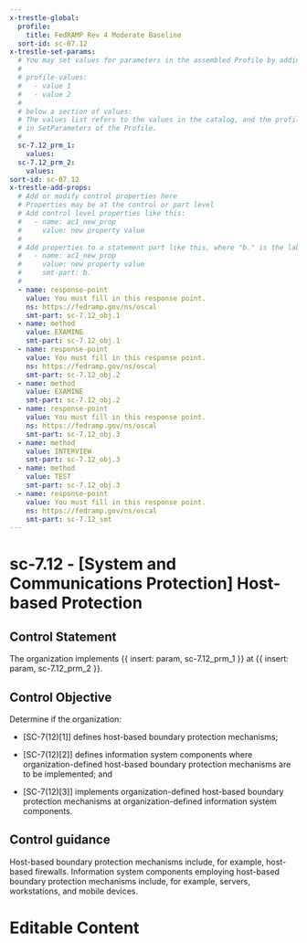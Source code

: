 ```yaml
---
x-trestle-global:
  profile:
    title: FedRAMP Rev 4 Moderate Baseline
  sort-id: sc-07.12
x-trestle-set-params:
  # You may set values for parameters in the assembled Profile by adding
  #
  # profile-values:
  #   - value 1
  #   - value 2
  #
  # below a section of values:
  # The values list refers to the values in the catalog, and the profile-values represent values
  # in SetParameters of the Profile.
  #
  sc-7.12_prm_1:
    values:
  sc-7.12_prm_2:
    values:
sort-id: sc-07.12
x-trestle-add-props:
  # Add or modify control properties here
  # Properties may be at the control or part level
  # Add control level properties like this:
  #   - name: ac1_new_prop
  #     value: new property value
  #
  # Add properties to a statement part like this, where "b." is the label of the target statement part
  #   - name: ac1_new_prop
  #     value: new property value
  #     smt-part: b.
  #
  - name: response-point
    value: You must fill in this response point.
    ns: https://fedramp.gov/ns/oscal
    smt-part: sc-7.12_obj.1
  - name: method
    value: EXAMINE
    smt-part: sc-7.12_obj.1
  - name: response-point
    value: You must fill in this response point.
    ns: https://fedramp.gov/ns/oscal
    smt-part: sc-7.12_obj.2
  - name: method
    value: EXAMINE
    smt-part: sc-7.12_obj.2
  - name: response-point
    value: You must fill in this response point.
    ns: https://fedramp.gov/ns/oscal
    smt-part: sc-7.12_obj.3
  - name: method
    value: INTERVIEW
    smt-part: sc-7.12_obj.3
  - name: method
    value: TEST
    smt-part: sc-7.12_obj.3
  - name: response-point
    value: You must fill in this response point.
    ns: https://fedramp.gov/ns/oscal
    smt-part: sc-7.12_smt
---
```


# sc-7.12 - \[System and Communications Protection\] Host-based Protection

## Control Statement

The organization implements {{ insert: param, sc-7.12_prm_1 }} at {{ insert: param, sc-7.12_prm_2 }}.

## Control Objective

Determine if the organization:

- \[SC-7(12)[1]\] defines host-based boundary protection mechanisms;

- \[SC-7(12)[2]\] defines information system components where organization-defined host-based boundary protection mechanisms are to be implemented; and

- \[SC-7(12)[3]\] implements organization-defined host-based boundary protection mechanisms at organization-defined information system components.

## Control guidance

Host-based boundary protection mechanisms include, for example, host-based firewalls. Information system components employing host-based boundary protection mechanisms include, for example, servers, workstations, and mobile devices.

# Editable Content

<!-- Make additions and edits below -->
<!-- The above represents the contents of the control as received by the profile, prior to additions. -->
<!-- If the profile makes additions to the control, they will appear below. -->
<!-- The above markdown may not be edited but you may edit the content below, and/or introduce new additions to be made by the profile. -->
<!-- If there is a yaml header at the top, parameter values may be edited. Use --set-parameters to incorporate the changes during assembly. -->
<!-- The content here will then replace what is in the profile for this control, after running profile-assemble. -->
<!-- The added parts in the profile for this control are below.  You may edit them and/or add new ones. -->
<!-- Each addition must have a heading either of the form ## Control my_addition_name -->
<!-- or ## Part a. (where the a. refers to one of the control statement labels.) -->
<!-- "## Control" parts are new parts added after the statement part. -->
<!-- "## Part" parts are new parts added into the top-level statement part with that label. -->
<!-- Subparts may be added with nested hash levels of the form ### My Subpart Name -->
<!-- underneath the parent ## Control or ## Part being added -->
<!-- See https://ibm.github.io/compliance-trestle/tutorials/ssp_profile_catalog_authoring/ssp_profile_catalog_authoring for guidance. -->
